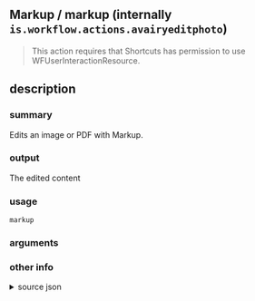 
## Markup / markup (internally `is.workflow.actions.avairyeditphoto`)


> This action requires that Shortcuts has permission to use WFUserInteractionResource.


## description
### summary
Edits an image or PDF with Markup.

### output
The edited content

### usage
`markup `

### arguments


### other info

<details><summary>source json</summary>
```json
{
	"ActionClass": "WFMarkupAction",
	"ActionKeywords": [
		"edit",
		"photo",
		"modify",
		"picture",
		"aviary",
		"adobe",
		"pdf",
		"sign",
		"draw",
		"document"
	],
	"Category": "Documents",
	"CreationDate": "2014-01-20T06:00:00.000Z",
	"Description": {
		"DescriptionResult": "The edited content",
		"DescriptionSummary": "Edits an image or PDF with Markup."
	},
	"IconName": "Markup.png",
	"Input": {
		"Multiple": true,
		"Required": true,
		"Types": [
			"WFImageContentItem",
			"WFPDFContentItem"
		]
	},
	"LastModifiedDate": "2018-06-30T07:00:00.000Z",
	"Name": "Markup",
	"Output": {
		"Multiple": true,
		"OutputName": "Markup Result",
		"Types": [
			"WFImageContentItem",
			"WFPDFContentItem"
		]
	},
	"Parameters": [],
	"RequiredResources": [
		"WFUserInteractionResource"
	],
	"Subcategory": "Editing",
	"UserInterfaces": [
		"UIKit"
	]
}
```
</details>
